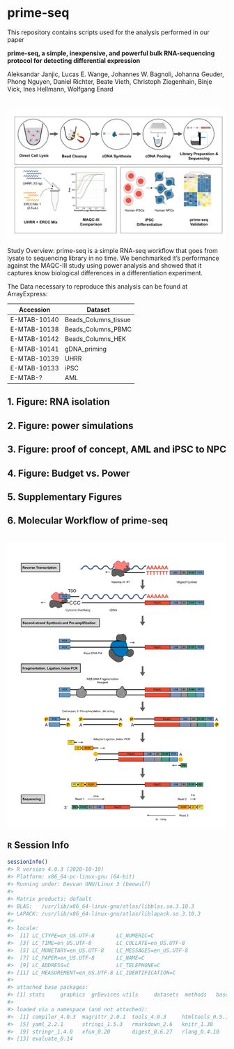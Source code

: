 
<!-- README.md is generated from README.Rmd. Please edit that file -->

# prime-seq

This repository contains scripts used for the analysis performed in our
paper

**prime-seq, a simple, inexpensive, and powerful bulk RNA-sequencing
protocol for detecting differential expression**

Aleksandar Janjic, Lucas E. Wange, Johannes W. Bagnoli, Johanna Geuder,
Phong Nguyen, Daniel Richter, Beate Vieth, Christoph Ziegenhain, Binje
Vick, Ines Hellmann, Wolfgang Enard

# <img src="Fig1.png" align="center" width="1000" />

Study Overview: prime-seq is a simple RNA-seq workflow that goes from
lysate to sequencing library in no time. We benchmarked it’s performance
against the MAQC-III study using power analysis and showed that it
captures know biological differences in a differentiation experiment.

The Data necessary to reproduce this analysis can be found at
ArrayExpress:

| Accession    | Dataset                |
| ------------ | ---------------------- |
| E-MTAB-10140 | Beads\_Columns\_tissue |
| E-MTAB-10138 | Beads\_Columns\_PBMC   |
| E-MTAB-10142 | Beads\_Columns\_HEK    |
| E-MTAB-10141 | gDNA\_priming          |
| E-MTAB-10139 | UHRR                   |
| E-MTAB-10133 | iPSC                   |
| E-MTAB-?     | AML                    |

## 1\. Figure: RNA isolation

## 2\. Figure: power simulations

## 3\. Figure: proof of concept, AML and iPSC to NPC

## 4\. Figure: Budget vs. Power

## 5\. Supplementary Figures

## 6\. Molecular Workflow of prime-seq

# <img src="Workflow.png" align="center" width="1000" />

## `R` Session Info

``` r
sessionInfo()
#> R version 4.0.3 (2020-10-10)
#> Platform: x86_64-pc-linux-gnu (64-bit)
#> Running under: Devuan GNU/Linux 3 (beowulf)
#> 
#> Matrix products: default
#> BLAS:   /usr/lib/x86_64-linux-gnu/atlas/libblas.so.3.10.3
#> LAPACK: /usr/lib/x86_64-linux-gnu/atlas/liblapack.so.3.10.3
#> 
#> locale:
#>  [1] LC_CTYPE=en_US.UTF-8       LC_NUMERIC=C              
#>  [3] LC_TIME=en_US.UTF-8        LC_COLLATE=en_US.UTF-8    
#>  [5] LC_MONETARY=en_US.UTF-8    LC_MESSAGES=en_US.UTF-8   
#>  [7] LC_PAPER=en_US.UTF-8       LC_NAME=C                 
#>  [9] LC_ADDRESS=C               LC_TELEPHONE=C            
#> [11] LC_MEASUREMENT=en_US.UTF-8 LC_IDENTIFICATION=C       
#> 
#> attached base packages:
#> [1] stats     graphics  grDevices utils     datasets  methods   base     
#> 
#> loaded via a namespace (and not attached):
#>  [1] compiler_4.0.3  magrittr_2.0.1  tools_4.0.3     htmltools_0.5.1
#>  [5] yaml_2.2.1      stringi_1.5.3   rmarkdown_2.6   knitr_1.30     
#>  [9] stringr_1.4.0   xfun_0.20       digest_0.6.27   rlang_0.4.10   
#> [13] evaluate_0.14
```
